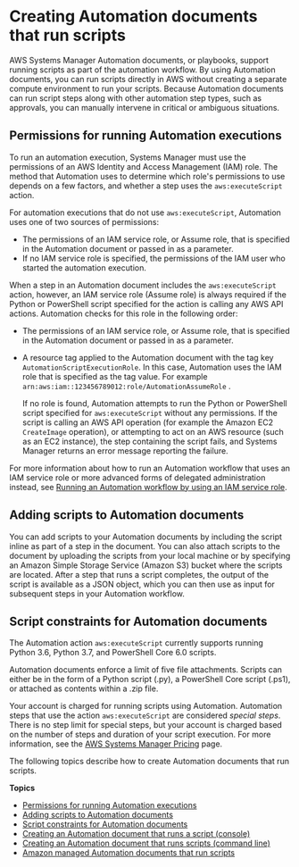 # Creating Automation documents that run scripts<a name="automation-document-script"></a>

AWS Systems Manager Automation documents, or playbooks, support running scripts as part of the automation workflow\. By using Automation documents, you can run scripts directly in AWS without creating a separate compute environment to run your scripts\. Because Automation documents can run script steps along with other automation step types, such as approvals, you can manually intervene in critical or ambiguous situations\. 

## Permissions for running Automation executions<a name="execution-permissions"></a>

To run an automation execution, Systems Manager must use the permissions of an AWS Identity and Access Management \(IAM\) role\. The method that Automation uses to determine which role's permissions to use depends on a few factors, and whether a step uses the `aws:executeScript` action\. 

For automation executions that do not use `aws:executeScript`, Automation uses one of two sources of permissions:
+ The permissions of an IAM service role, or Assume role, that is specified in the Automation document or passed in as a parameter\.
+ If no IAM service role is specified, the permissions of the IAM user who started the automation execution\. 

When a step in an Automation document includes the `aws:executeScript` action, however, an IAM service role \(Assume role\) is always required if the Python or PowerShell script specified for the action is calling any AWS API actions\. Automation checks for this role in the following order:
+ The permissions of an IAM service role, or Assume role, that is specified in the Automation document or passed in as a parameter\.
+ A resource tag applied to the Automation document with the tag key `AutomationScriptExecutionRole`\. In this case, Automation uses the IAM role that is specified as the tag value\. For example `arn:aws:iam::123456789012:role/AutomationAssumeRole` \.

  If no role is found, Automation attempts to run the Python or PowerShell script specified for `aws:executeScript` without any permissions\. If the script is calling an AWS API operation \(for example the Amazon EC2 `CreateImage` operation\), or attempting to act on an AWS resource \(such as an EC2 instance\), the step containing the script fails, and Systems Manager returns an error message reporting the failure\. 

For more information about how to run an Automation workflow that uses an IAM service role or more advanced forms of delegated administration instead, see [Running an Automation workflow by using an IAM service role](automation-walk-security-assume.md)\.

## Adding scripts to Automation documents<a name="adding-scripts"></a>

You can add scripts to your Automation documents by including the script inline as part of a step in the document\. You can also attach scripts to the document by uploading the scripts from your local machine or by specifying an Amazon Simple Storage Service \(Amazon S3\) bucket where the scripts are located\. After a step that runs a script completes, the output of the script is available as a JSON object, which you can then use as input for subsequent steps in your Automation workflow\.

## Script constraints for Automation documents<a name="script-constraints"></a>

The Automation action `aws:executeScript` currently supports running Python 3\.6, Python 3\.7, and PowerShell Core 6\.0 scripts\.

Automation documents enforce a limit of five file attachments\. Scripts can either be in the form of a Python script \(\.py\), a PowerShell Core script \(\.ps1\), or attached as contents within a \.zip file\.

Your account is charged for running scripts using Automation\. Automation steps that use the action `aws:executeScript` are considered *special steps*\. There is no step limit for special steps, but your account is charged based on the number of steps and duration of your script execution\. For more information, see the [AWS Systems Manager Pricing](https://aws.amazon.com/systems-manager/pricing/) page\.

The following topics describe how to create Automation documents that run scripts\.

**Topics**
+ [Permissions for running Automation executions](#execution-permissions)
+ [Adding scripts to Automation documents](#adding-scripts)
+ [Script constraints for Automation documents](#script-constraints)
+ [Creating an Automation document that runs a script \(console\)](automation-document-script-console.md)
+ [Creating an Automation document that runs scripts \(command line\)](automation-document-script-commandline.md)
+ [Amazon managed Automation documents that run scripts](runbook-scripts.md)
